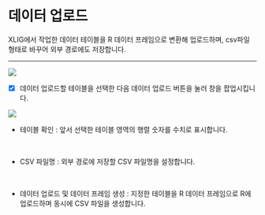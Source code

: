 
# 데이터 업로드

XLIG에서 작업한 데이터 테이블을 R 데이터 프레임으로 변환해 업로드하며, csv파일 형태로 바꾸어 외부 경로에도 저장합니다.

---

<img src = "https://user-images.githubusercontent.com/86198387/204195971-9267f489-fc6b-4151-97e6-15e6a3e4ee1d.png" />

- [x] 데이터 업로드할 테이블을 선택한 다음 데이터 업로드 버튼을 눌러 창을 팝업시킵니다.

<img src = "https://user-images.githubusercontent.com/86198387/204196067-43e7472e-3e7b-43f8-8af8-b4196a756d99.png" />

- 테이블 확인 : 앞서 선택한 테이블 영역의 행렬 숫자를 수치로 표시합니다.

<br>

- CSV 파일명 : 외부 경로에 저장할 CSV 파일명을 설정합니다.

<br>

- 데이터 업로드 및 데이터 프레임 생성 : 지정한 테이블을 R 데이터 프레임으로 R에 업로드하며 동시에 CSV 파일을 생성합니다.
